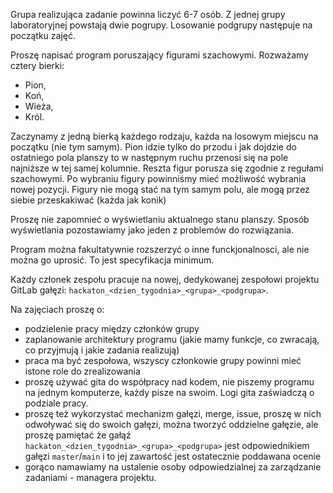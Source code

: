 Grupa realizująca zadanie powinna liczyć 6-7 osób. Z jednej grupy laboratoryjnej powstają dwie pogrupy. Losowanie podgrupy następuje na początku zajęć.

Proszę napisać program poruszający figurami szachowymi. Rozważamy cztery bierki:
* Pion, 
* Koń, 
* Wieża,
* Król. 

Zaczynamy z jedną bierką każdego rodzaju, każda na losowym miejscu na początku (nie tym samym). Pion idzie tylko do przodu i jak dojdzie do ostatniego pola planszy to w następnym ruchu przenosi się na pole najniższe w tej samej kolumnie. Reszta figur porusza się zgodnie z regułami szachowymi. Po wybraniu figury powinniśmy mieć możliwość wybrania nowej pozycji. Figury nie mogą stać na tym samym polu, ale mogą przez siebie przeskakiwać (każda jak konik)

Proszę nie zapomnieć o wyświetlaniu aktualnego stanu planszy. Sposób wyświetlania pozostawiamy jako jeden z problemów do rozwiązania. 

Program można fakultatywnie rozszerzyć o inne funckjonalnosci, ale nie można go uprosić. To jest specyfikacja minimum.

Każdy członek zespołu pracuje na nowej, dedykowanej zespołowi projektu GitLab gałęzi: `hackaton_<dzien_tygodnia>_<grupa>_<podgrupa>`.

Na zajęciach proszę o:
* podzielenie pracy między członków grupy
* zaplanowanie architektury programu (jakie mamy funkcje, co zwracają, co przyjmują i jakie zadania realizują)
* praca ma być zespołowa, wszyscy członkowie grupy powinni mieć istone role do zrealizowania
* proszę używać gita do współpracy nad kodem, nie piszemy programu na jednym komputerze, każdy pisze na swoim. Logi gita zaświadczą o podziale pracy.
* proszę też wykorzystać mechanizm gałęzi, merge, issue, proszę w nich odwoływać się do swoich gałęzi, można tworzyć oddzielne gałęzie, ale proszę pamiętać że gałąź `hackaton_<dzien_tygodnia>_<grupa>_<podgrupa>` jest odpowiednikiem gałęzi `master`/`main` i to jej zawartość jest ostatecznie poddawana ocenie
* gorąco namawiamy na ustalenie osoby odpowiedzialnej za zarządzanie zadaniami - managera projektu. 

